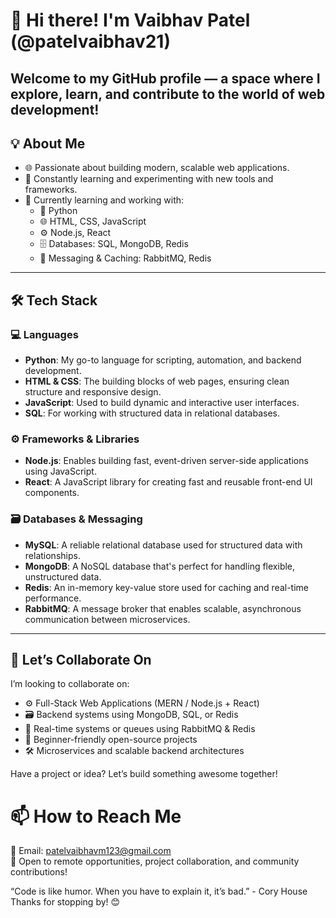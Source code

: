 # 👋 Hi there! I'm Vaibhav Patel (@patelvaibhav21)

Welcome to my GitHub profile — a space where I explore, learn, and contribute to the world of web development!
---
## 💡 About Me
- 🌐 Passionate about building modern, scalable web applications.
- 🧠 Constantly learning and experimenting with new tools and frameworks.
- 🌱 Currently learning and working with:
  - 🐍 Python
  - 🌐 HTML, CSS, JavaScript
  - ⚙️ Node.js, React
  - 🗄️ Databases: SQL, MongoDB, Redis
  - 🔁 Messaging & Caching: RabbitMQ, Redis
---
## 🛠️ Tech Stack

### 💻 Languages
- **Python**: My go-to language for scripting, automation, and backend development.
- **HTML & CSS**: The building blocks of web pages, ensuring clean structure and responsive design.
- **JavaScript**: Used to build dynamic and interactive user interfaces.
- **SQL**: For working with structured data in relational databases.

### ⚙️ Frameworks & Libraries
- **Node.js**: Enables building fast, event-driven server-side applications using JavaScript.
- **React**: A JavaScript library for creating fast and reusable front-end UI components.

### 🗃️ Databases & Messaging
- **MySQL**: A reliable relational database used for structured data with relationships.
- **MongoDB**: A NoSQL database that's perfect for handling flexible, unstructured data.
- **Redis**: An in-memory key-value store used for caching and real-time performance.
- **RabbitMQ**: A message broker that enables scalable, asynchronous communication between microservices.
---

## 🤝 Let’s Collaborate On

I’m looking to collaborate on:

- ⚙️ Full-Stack Web Applications (MERN / Node.js + React)
- 🗃️ Backend systems using MongoDB, SQL, or Redis
- 🔁 Real-time systems or queues using RabbitMQ & Redis
- 🌱 Beginner-friendly open-source projects
- 🛠️ Microservices and scalable backend architectures

Have a project or idea? Let’s build something awesome together!

# 📫 How to Reach Me
📧 Email: patelvaibhavm123@gmail.com  
💬 Open to remote opportunities, project collaboration, and community contributions!

“Code is like humor. When you have to explain it, it’s bad.” - Cory House
Thanks for stopping by! 😊
